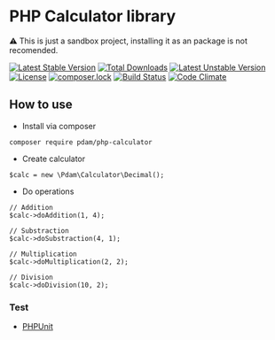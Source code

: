 # PHP Calculator library

⚠️ This is just a sandbox project, installing it as an package is not recomended.

[![Latest Stable Version](https://poser.pugx.org/pdam/calculator/v/stable)](https://packagist.org/packages/pdam/calculator)
[![Total Downloads](https://poser.pugx.org/pdam/calculator/downloads)](https://packagist.org/packages/pdam/calculator)
[![Latest Unstable Version](https://poser.pugx.org/pdam/calculator/v/unstable)](https://packagist.org/packages/pdam/calculator)
[![License](https://poser.pugx.org/pdam/calculator/license)](https://packagist.org/packages/pdam/calculator)
[![composer.lock](https://poser.pugx.org/pdam/calculator/composerlock)](https://packagist.org/packages/pdam/calculator)
[![Build Status](https://travis-ci.org/pawel-damasiewicz/php-calculator.svg?branch=master)](https://travis-ci.org/pawel-damasiewicz/php-calculator)
[![Code Climate](https://codeclimate.com/github/pawel-damasiewicz/php-calculator/badges/gpa.svg)](https://codeclimate.com/github/pawel-damasiewicz/php-calculator)

## How to use

- Install via composer
```
composer require pdam/php-calculator
```

- Create calculator
```
$calc = new \Pdam\Calculator\Decimal();
```

- Do operations
```
// Addition
$calc->doAddition(1, 4);

// Substraction
$calc->doSubstraction(4, 1);

// Multiplication
$calc->doMultiplication(2, 2);

// Division
$calc->doDivision(10, 2);
```

### Test
 - [PHPUnit](https://phpunit.de/getting-started.html "PHPUnit")
